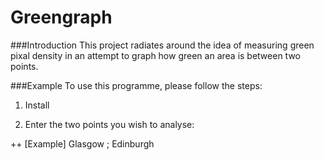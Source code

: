 Greengraph
=============================================

###Introduction
This project radiates around the idea of measuring green pixal density in an attempt to graph how green an area is between two points. 


###Example
To use this programme, please follow the steps:

1. Install

2. Enter the two points you wish to analyse:

++ [Example] Glasgow ; Edinburgh 